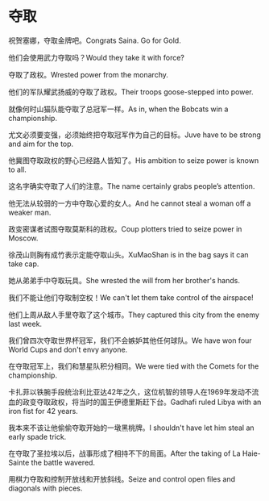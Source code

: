 # 夺取

<p><span class="chinese">祝贺塞娜，夺取金牌吧。</span><span class="english">Congrats Saina. Go for Gold.</span></p>

<p><span class="chinese">他们会使用武力夺取吗？</span><span class="english">Would they take it with force?</span></p>

<p><span class="chinese">夺取了政权。</span><span class="english">Wrested power from the monarchy.</span></p>

<p><span class="chinese">他们的军队耀武扬威的夺取了政权。</span><span class="english">Their troops goose-stepped into power.</span></p>

<p><span class="chinese">就像何时山猫队能夺取了总冠军一样。</span><span class="english">As in, when the Bobcats win a championship.</span></p>

<p><span class="chinese">尤文必须要变强，必须始终把夺取冠军作为自己的目标。</span><span class="english">Juve have to be strong and aim for the top.</span></p>

<p><span class="chinese">他冀图夺取政权的野心已经路人皆知了。</span><span class="english">His ambition to seize power is known to all.</span></p>

<p><span class="chinese">这名字确实夺取了人们的注意。</span><span class="english">The name certainly grabs people’s attention.</span></p>

<p><span class="chinese">他无法从较弱的一方中夺取心爱的女人。</span><span class="english">And he cannot steal a woman off a weaker man.</span></p>

<p><span class="chinese">政变密谋者试图夺取莫斯科的政权。</span><span class="english">Coup plotters tried to seize power in Moscow.</span></p>

<p><span class="chinese">徐茂山则胸有成竹表示定能夺取山头。</span><span class="english">XuMaoShan is in the bag says it can take cap.</span></p>

<p><span class="chinese">她从弟弟手中夺取玩具。</span><span class="english">She wrested the will from her brother's hands.</span></p>

<p><span class="chinese">我们不能让他们夺取制空权！</span><span class="english">We can't let them take control of the airspace!</span></p>

<p><span class="chinese">他们上周从敌人手里夺取了这个城市。</span><span class="english">They captured this city from the enemy last week.</span></p>

<p><span class="chinese">我们曾四次夺取世界杯冠军，我们不会嫉妒其他任何球队。</span><span class="english">We have won four World Cups and don't envy anyone.</span></p>

<p><span class="chinese">在夺取冠军上，我们和慧星队积分相同。</span><span class="english">We were tied with the Comets for the championship.</span></p>

<p><span class="chinese">卡扎菲以铁腕手段统治利比亚达42年之久，这位机智的领导人在1969年发动不流血的政变夺取政权，将当时的国王伊德里斯赶下台。</span><span class="english">Gadhafi ruled Libya with an iron fist for 42 years.</span></p>

<p><span class="chinese">我本来不该让他偷偷夺取开始的一墩黑桃牌。</span><span class="english">I shouldn't have let him steal an early spade trick.</span></p>

<p><span class="chinese">在夺取了圣拉埃以后，战事形成了相持不下的局面。</span><span class="english">After the taking of La Haie-Sainte the battle wavered.</span></p>

<p><span class="chinese">用棋力夺取和控制开放线和开放斜线。</span><span class="english">Seize and control open files and diagonals with pieces.</span></p>

